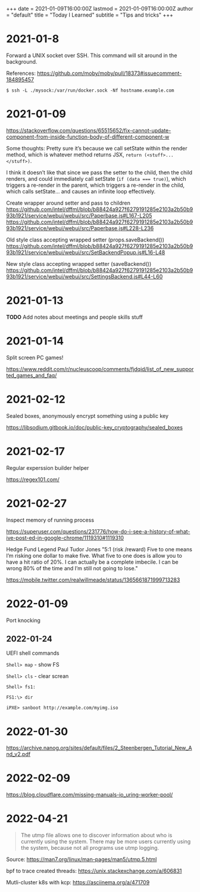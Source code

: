+++
date = 2021-01-09T16:00:00Z
lastmod = 2021-01-09T16:00:00Z
author = "default"
title = "Today I Learned"
subtitle = "Tips and tricks"
+++

# 2021-01-8

Forward a UNIX socket over SSH. This command will sit around in the background.

References: https://github.com/moby/moby/pull/18373#issuecomment-184895457

```console
$ ssh -L ./mysock:/var/run/docker.sock -Nf hostname.example.com
```

# 2021-01-09

https://stackoverflow.com/questions/65515652/fix-cannot-update-component-from-inside-function-body-of-different-component-w

Some thoughts:
Pretty sure it’s because we call setState within the render method, which is
whatever method returns JSX, `return (<stuff>...</stuff>)`.

I think it doesn’t like that since we pass the setter to the child, then the
child renders, and could immediately call setState (`if (data === true)`), which
triggers a re-render in the parent, which triggers a re-render in the child,
which calls setState... and causes an infinite loop effectively.

Create wrapper around setter and pass to children
https://github.com/intel/dffml/blob/b88424a927f6279191285e2103a2b50b993b1921/service/webui/webui/src/Paperbase.js#L167-L205
https://github.com/intel/dffml/blob/b88424a927f6279191285e2103a2b50b993b1921/service/webui/webui/src/Paperbase.js#L228-L236

Old style class accepting wrapped setter (props.saveBackend())
https://github.com/intel/dffml/blob/b88424a927f6279191285e2103a2b50b993b1921/service/webui/webui/src/SetBackendPopup.js#L16-L48

New style class accepting wrapped setter (saveBackend())
https://github.com/intel/dffml/blob/b88424a927f6279191285e2103a2b50b993b1921/service/webui/webui/src/SettingsBackend.js#L44-L60

# 2021-01-13

**TODO** Add notes about meetings and people skills stuff

# 2021-01-14

Split screen PC games!

https://www.reddit.com/r/nucleuscoop/comments/fjdqid/list_of_new_supported_games_and_faq/

# 2021-02-12

Sealed boxes, anonymously encrypt something using a public key

https://libsodium.gitbook.io/doc/public-key_cryptography/sealed_boxes

# 2021-02-17

Regular experssion builder helper

https://regex101.com/

# 2021-02-27

Inspect memory of running process

https://superuser.com/questions/231776/how-do-i-see-a-history-of-what-ive-post-ed-in-google-chrome/1119310#1119310

Hedge Fund Legend Paul Tudor Jones
"5:1 (risk /reward) Five to one means I’m risking one dollar to make five.  What five to one does is allow you to have a hit ratio of 20%.  I can actually be a complete imbecile. I can be wrong 80% of the time and I’m still not going to lose."

https://mobile.twitter.com/realwillmeade/status/1365661871999713283

# 2022-01-09

Port knocking

## 2022-01-24

UEFI shell commands

`Shell> map` - show FS

`Shell> cls` - clear screan

`Shell> fs1:`

`FS1:\> dir`

`iPXE> sanboot http://example.com/myimg.iso`

# 2022-01-30

https://archive.nanog.org/sites/default/files/2_Steenbergen_Tutorial_New_And_v2.pdf

# 2022-02-09

https://blog.cloudflare.com/missing-manuals-io_uring-worker-pool/

# 2022-04-21

> The utmp file allows one to discover information about who is
> currently using the system.  There may be more users currently
> using the system, because not all programs use utmp logging.

Source: https://man7.org/linux/man-pages/man5/utmp.5.html

bpf to trace created threads: https://unix.stackexchange.com/a/606831

Mutli-cluster k8s with kcp: https://asciinema.org/a/471709

